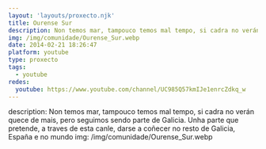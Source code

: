 ```yaml
---
layout: 'layouts/proxecto.njk'
title: Ourense Sur
description: Non temos mar, tampouco temos mal tempo, si cadra no verán quece de mais, pero seguimos sendo parte de Galicia. Unha parte que pretende, a traves de esta canle, darse a coñecer no resto de Galicia, España e no mundo
img: /img/comunidade/Ourense_Sur.webp
date: 2014-02-21 18:26:47
platform: youtube
type: proxecto
tags:
  - youtube
redes:
  youtube: https://www.youtube.com/channel/UC985Q57kmIJe1enrcZdkq_w
---
```

description: Non temos mar, tampouco temos mal tempo, si cadra no verán quece de mais, pero seguimos sendo parte de Galicia. Unha parte que pretende, a traves de esta canle, darse a coñecer no resto de Galicia, España e no mundo
img: /img/comunidade/Ourense_Sur.webp
